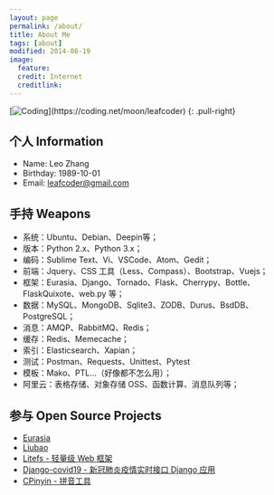 ```yaml
---
layout: page
permalink: /about/
title: About Me
tags: [about]
modified: 2014-08-19
image:
  feature:
  credit: Internet
  creditlink:
---
```


[![Coding](https://dn-coding-net-production-pp.qbox.me/7c43215b-deb3-45a9-b3b5-fbad03bc0040.png "Coding 月饼，码农神器，节操之选！您，值得拥有！马上邀请好友：https://coding.net/moon/leafcoder")](https://coding.net/moon/leafcoder)
{: .pull-right}

个人 Information
-----------------------------------
* Name: Leo Zhang
* Birthday: 1989-10-01
* Email: leafcoder@gmail.com

手持 Weapons
--------------
* 系统：Ubuntu、Debian、Deepin等；
* 版本：Python 2.x、Python 3.x；
* 编码：Sublime Text、Vi、VSCode、Atom、Gedit；
* 前端：Jquery、CSS 工具（Less、Compass）、Bootstrap、Vuejs；
* 框架：Eurasia、Django、Tornado、Flask、Cherrypy、Bottle、FlaskQuixote、web.py 等；
* 数据：MySQL、MongoDB、Sqlite3、ZODB、Durus、BsdDB、PostgreSQL；
* 消息：AMQP、RabbitMQ、Redis；
* 缓存：Redis、Memecache；
* 索引：Elasticsearch、Xapian；
* 测试：Postman、Requests、Unittest、Pytest
* 模板：Mako、PTL...（好像都不怎么用）；
* 阿里云：表格存储、对象存储 OSS、函数计算、消息队列等；

参与 Open Source Projects
-------------------------------
* [Eurasia](http://code.google.com/p/eurasia)
* [Liubao](http://code.google.com/p/liubao)
* [Litefs - 轻量级 Web 框架](https://github.com/leafcoder/litefs)
* [Django-covid19 - 新冠肺炎疫情实时接口 Django 应用](https://github.com/leafcoder/django-covid19)
* [CPinyin - 拼音工具](https://github.com/leafcoder/cpinyin)